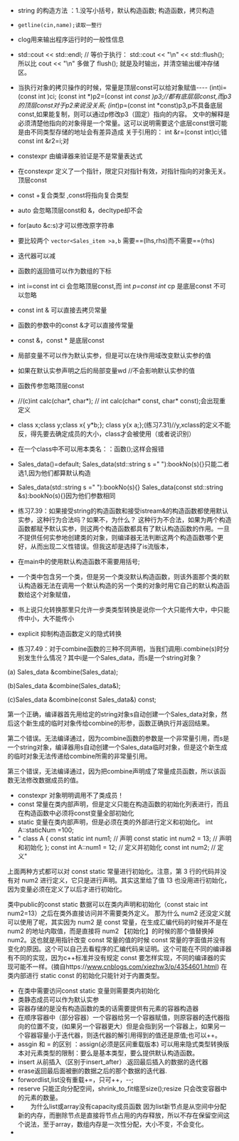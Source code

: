 * string 的构造方法 ：1.没写小括号，默认构造函数; 构造函数，拷贝构造
*     getline(cin,name);读取一整行
* clog用来输出程序运行时的一般性信息
* std::cout << std::endl;
// 等价于执行：
std::cout << "\n" << std::flush();
所以比
cout << "\n" 多做了 flush(); 就是及时输出，并清空输出缓冲存储区。
* 当执行对象的拷贝操作的时候，常量是顶层const可以给对象赋值----
(int)i=(const int )ci;
(const int *)p2=(const int *const )p3;//都有底层层const,而p3的顶层const对于p2来说没关系;
(int*)p=(const int  *const)p3,p不具备底层const,如果能复制，则可以通过p修改p3（固定）指向的内容。
文中的解释是必须清楚他指向的对象得是一个常量。这可以说明需要这个底层const很可能是由不同类型存储的地址会有差异造成
关于引用的：
int &r=(const int)ci;错
const int &r2=i;对

* constexpr 由编译器来验证是不是常量表达式
* 在constexpr 定义了一个指针，限定只对指针有效，对指针指向的对象无关。顶层const
* const +复合类型 ,const将指向复合类型
* auto 会忽略顶层const和 &，decltype却不会
* for(auto &c:s)才可以修改原字符串
* 要比较两个  `vector<Sales_item >a,b`
需要==(lhs,rhs)而不需要==(rhs)
* 迭代器可以减
* 函数的返回值可以作为数组的下标
*  int  i=const int ci 会忽略顶层const,而 int *p=const int* cp 是底层const 不可以忽略
* const int & 可以直接去拷贝常量
* 函数的参数中的const &才可以直接传常量
* const &，const * 是底层const 
* 局部变量不可以作为默认实参，但是可以在块作用域改变默认实参的值
*    如果在默认实参声明之后的局部变量wd
    //不会影响默认实参的值
* 函数传参忽略顶层const
* //(c)int calc(char*, char*);
//	int calc(char* const, char* const);会出现重定义
* class x;class y;class x{ y*b;};
class y{x a;};(练习7.31)//y,xclass的定义不能反，得先要去确定成员的大小，class才会被使用（或者说识别）
* 在一个class中不可以用本类名：：函数();这样会报错
* 
    Sales_data()=default;
    Sales_data(std::string s =" "):bookNo(s){}只能二者选1,因为他们都算默认构造
* 
    Sales_data(std::string s =" "):bookNo(s){}
    Sales_data(const std::string &s):bookNo(s){}因为他们参数相同

* 练习7.39：如果接受string的构造函数和接受istream&的构造函数都使用默认实参，这种行为合法吗？如果不，为什么？
这种行为不合法，如果为两个构造函数都赋予默认实参，则这两个构造函数都具有了默认构造函数的作用。一旦不提供任何实参地创建类的对象，则编译器无法判断这两个构造函数哪个更好，从而出现二义性错误。但我这却是选择了is流版本，
* 在main中的使用默认构造函数不需要用括号;
* 一个类中包含另一个类，但是另一个类没默认构造函数，则该外面那个类的默认构造器无法在调用一个默认构造的另一个类的对象时用它自己的默认构造函数给这个对象赋值，
* 书上说只允转换那里只允许一步类类型转换是说你一个大只能传大中，中只能传中小，大不能传小
* explicit 抑制构造函数定义的隐式转换
* 练习7.49：对于combine函数的三种不同声明，当我们调用i.combine(s)时分别发生什么情况？其中i是一个Sales_data，而s是一个string对象？

(a) Sales_data &combine(Sales_data);

(b)Sales_data &combine(Sales_data&);

(c)Sales_data &combine(const Sales_data&) const;

第一个正确，编译器首先用给定的string对象s自动创建一个Sales_data对象，然后这个新生成的临时对象传给combine的形参，函数正确执行并返回结果。

第二个错误。无法编译通过，因为combine函数的参数是一个非常量引用，而s是一个string对象，编译器用s自动创建一个Sales_data临时对象，但是这个新生成的临时对象无法传递给combine所需的非常量引用。

第三个错误，无法编译通过，因为把combine声明成了常量成员函数，所以该函数无法修改数据成员的值。
* constexpr 对象明明调用不了类成员！
* const 常量在类内部声明，但是定义只能在构造函数的初始化列表进行，而且
在构造函数中必须将const变量全部初始化
* static 变量在类内部声明，但是必须在类的外部进行定义和初始化。 int A::staticNum =100;
* " class A {
    const static int num1; // 声明
     const static int num2 = 13; // 声明和初始化
 };
 const int A::num1 = 12; // 定义并初始化
 const int num2;  // 定义"

上面两种方式都可以对 const static 常量进行初始化。注意，第 3 行的代码并没有对 num2 进行定义，它只是进行声明。其实这里给了值 13 也没用进行初始化，因为变量必须在定义了以后才进行初始化。

类中public的const static 数据可以在类内声明和初始化（const staic int num2=13）之后在类外直接访问并不需要类外定义。
那为什么 num2 还没定义就可以使用了呢，其实因为 num2 是 const 常量，在生成汇编代码的时候并不是在 num2 的地址内取值，而是直接将 num2 【初始化】的时候的那个值替换掉 num2。这也就是用指针改变 const 常量的值的时候 const 常量的字面值并没有变化的原因。这个可以自己去看程序的汇编代码来证明。这个可能在不同的编译器有不同的实现，因为c++标准并没有规定 const 要怎样实现，不同的编译器的实现可能不一样。(摘自https://www.cnblogs.com/xiezhw3/p/4354601.html)
在类内部进行 static const 的初始化只能针对于内置类型。
* 在类中需要访问const static 变量则需要类内初始化
* 类静态成员可以作为默认实参
* 容器存储的是没有构造函数的类的话需要提供有元素的容器构造器
* 在顺序容器中（部分容器）一个容器给另一个容器赋值，则原容器的迭代器指向的位置不变，(如果另一个容器更大）但是会指到另一个容器上，如果另一个容器容量小于迭代器，则迭代器的解引用得到的值还是原值;也可以++。
* assgin 和 = 的区别 ：assign(必须是区间重载版本) 可以用来隐式类型转换版本对元素类型的限制：要么是基本类型，要么提供默认构造函数。
*  insert 从前插入（区别于insert_after）.返回最后插入的数据的迭代器
* erase返回最后面被删的数据之后的那个数据的迭代器.
* forwordlist,list没有重载+=，只可++，--;
* reserve 只能正向分配空间，shrink_to_fit缩至size();resize 只会改变容器中的元素的数量。
* 　　为什么list或array没有capacity成员函数
因为list新节点是从空间中分配新的内存，而删除节点是直接将节点占用的内存释放，所以不存在保留空间这个说法，至于array，数组内存是一次性分配，大小不变，不会变化。
* 






